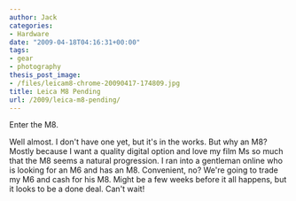 ```yaml
---
author: Jack
categories:
- Hardware
date: "2009-04-18T04:16:31+00:00"
tags:
- gear
- photography
thesis_post_image:
- /files/leicam8-chrome-20090417-174809.jpg
title: Leica M8 Pending
url: /2009/leica-m8-pending/
---
```


Enter the M8.

Well almost. I don't have one yet, but it's in the works. But why an M8? Mostly because I want a quality digital option and love my film Ms so much that the M8 seems a natural progression. I ran into a gentleman online who is looking for an M6 and has an M8. Convenient, no? We're going to trade my M6 and cash for his M8. Might be a few weeks before it all happens, but it looks to be a done deal. Can't wait!